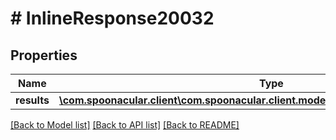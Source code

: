 # # InlineResponse20032

## Properties

Name | Type | Description | Notes
------------ | ------------- | ------------- | -------------
**results** | [**\com.spoonacular.client\com.spoonacular.client.model\InlineResponse20032Results[]**](InlineResponse20032Results.md) |  | 

[[Back to Model list]](../../README.md#documentation-for-models) [[Back to API list]](../../README.md#documentation-for-api-endpoints) [[Back to README]](../../README.md)


